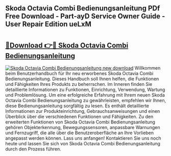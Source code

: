 ## Skoda Octavia Combi Bedienungsanleitung PDf Free Download - Part-ayD Service Owner Guide - User Repair Edition ueLxM

# <h2><a href="http://df0zrkb.blite.top/?on=Skoda+Octavia+Combi+Bedienungsanleitung">🔗Download 👉🔴 Skoda Octavia Combi Bedienungsanleitung</a></h2>

[![Skoda Octavia Combi Bedienungsanleitung new download](https://i.imgur.com/lujVjoI.png)](http://df0zrkb.blite.top/?on=Skoda+Octavia+Combi+Bedienungsanleitung)
Willkommen beim Benutzerhandbuch für Ihr neu erworbenes Skoda Octavia Combi Bedienungsanleitung. Dieses Handbuch soll Ihnen helfen, die Funktionen und Fähigkeiten Ihres Produkts zu beherrschen. Im Inneren finden Sie detaillierte Informationen zu Funktionen, Einrichtung, Verwendung, Wartung und Problemlösung. Um eine erfolgreiche Erfahrung mit Ihrem neuen Skoda Octavia Combi Bedienungsanleitung zu gewährleisten, empfehlen wir Ihnen, diese Bedienungsanleitung sorgfältig zu lesen. Es enthält detaillierte Informationen zur Produkteinrichtung, Gebrauchsanweisungen und einen Überblick über die verschiedenen Funktionen und Fähigkeiten. Zu den erweiterten Funktionen von Skoda Octavia Combi Bedienungsanleitung gehören Objekterkennung, Bewegungssensoren, anpassbare Warnungen und Fernzugriff, die alle über die Benutzeroberfläche an Ihre Vorlieben angepasst werden können. Lass uns anfangen! Kontaktieren Sie uns noch heute und lassen Sie sich von Skoda Octavia Combi Bedienungsanleitung durch den Prozess führen.
